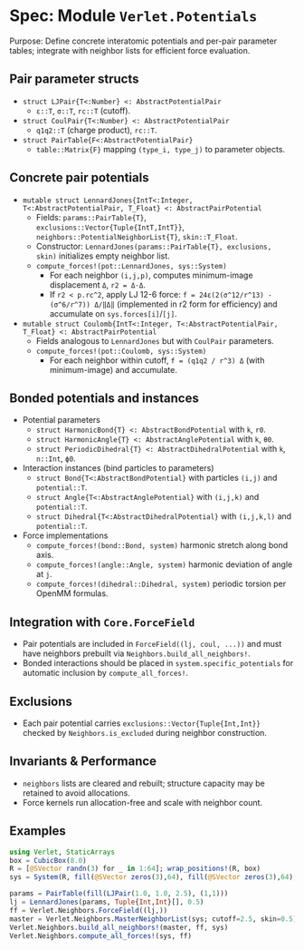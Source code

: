 # Spec: Module `Verlet.Potentials`

Purpose: Define concrete interatomic potentials and per-pair parameter tables; integrate with neighbor lists for efficient force evaluation.

## Pair parameter structs

- `struct LJPair{T<:Number} <: AbstractPotentialPair`
  - `ε::T`, `σ::T`, `rc::T` (cutoff).
- `struct CoulPair{T<:Number} <: AbstractPotentialPair`
  - `q1q2::T` (charge product), `rc::T`.
- `struct PairTable{F<:AbstractPotentialPair}`
  - `table::Matrix{F}` mapping `(type_i, type_j)` to parameter objects.

## Concrete pair potentials

- `mutable struct LennardJones{IntT<:Integer, T<:AbstractPotentialPair, T_Float} <: AbstractPairPotential`
  - Fields: `params::PairTable{T}`, `exclusions::Vector{Tuple{IntT,IntT}}`, `neighbors::PotentialNeighborList{T}`, `skin::T_Float`.
  - Constructor: `LennardJones(params::PairTable{T}, exclusions, skin)` initializes empty neighbor list.
  - `compute_forces!(pot::LennardJones, sys::System)`
    - For each neighbor `(i,j,p)`, computes minimum-image displacement `Δ`, `r2 = Δ⋅Δ`.
    - If `r2 < p.rc^2`, apply LJ 12-6 force: `f = 24ε(2(σ^12/r^13) - (σ^6/r^7)) Δ/‖Δ‖` (implemented in r2 form for efficiency) and accumulate on `sys.forces[i]`/`[j]`.
- `mutable struct Coulomb{IntT<:Integer, T<:AbstractPotentialPair, T_Float} <: AbstractPairPotential`
  - Fields analogous to `LennardJones` but with `CoulPair` parameters.
  - `compute_forces!(pot::Coulomb, sys::System)`
    - For each neighbor within cutoff, `f = (q1q2 / r^3) Δ` (with minimum-image) and accumulate.

## Bonded potentials and instances

- Potential parameters
  - `struct HarmonicBond{T} <: AbstractBondPotential` with `k`, `r0`.
  - `struct HarmonicAngle{T} <: AbstractAnglePotential` with `k`, `θ0`.
  - `struct PeriodicDihedral{T} <: AbstractDihedralPotential` with `k`, `n::Int`, `ϕ0`.
- Interaction instances (bind particles to parameters)
  - `struct Bond{T<:AbstractBondPotential}` with particles `(i,j)` and `potential::T`.
  - `struct Angle{T<:AbstractAnglePotential}` with `(i,j,k)` and `potential::T`.
  - `struct Dihedral{T<:AbstractDihedralPotential}` with `(i,j,k,l)` and `potential::T`.
- Force implementations
  - `compute_forces!(bond::Bond, system)` harmonic stretch along bond axis.
  - `compute_forces!(angle::Angle, system)` harmonic deviation of angle at `j`.
  - `compute_forces!(dihedral::Dihedral, system)` periodic torsion per OpenMM formulas.

## Integration with `Core.ForceField`

- Pair potentials are included in `ForceField((lj, coul, ...))` and must have neighbors prebuilt via `Neighbors.build_all_neighbors!`.
- Bonded interactions should be placed in `system.specific_potentials` for automatic inclusion by `compute_all_forces!`.

## Exclusions

- Each pair potential carries `exclusions::Vector{Tuple{Int,Int}}` checked by `Neighbors.is_excluded` during neighbor construction.

## Invariants & Performance

- `neighbors` lists are cleared and rebuilt; structure capacity may be retained to avoid allocations.
- Force kernels run allocation-free and scale with neighbor count.

## Examples

```julia
using Verlet, StaticArrays
box = CubicBox(8.0)
R = [@SVector randn(3) for _ in 1:64]; wrap_positions!(R, box)
sys = System(R, fill(@SVector zeros(3),64), fill(@SVector zeros(3),64), ones(64), box, ones(Int,64), Dict(1=>:A))

params = PairTable(fill(LJPair(1.0, 1.0, 2.5), (1,1)))
lj = LennardJones(params, Tuple{Int,Int}[], 0.5)
ff = Verlet.Neighbors.ForceField((lj,))
master = Verlet.Neighbors.MasterNeighborList(sys; cutoff=2.5, skin=0.5)
Verlet.Neighbors.build_all_neighbors!(master, ff, sys)
Verlet.Neighbors.compute_all_forces!(sys, ff)
```
